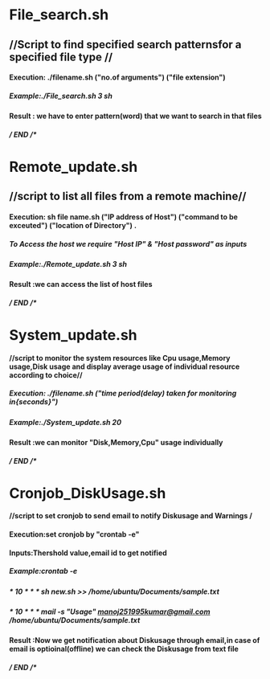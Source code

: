 # File_search.sh
## //Script to find specified search patternsfor a specified file type //
#### Execution:  ./filename.sh ("no.of arguments") ("file extension")
##### Example:./File_search.sh 3 sh

#### Result   :  we have to enter pattern(word) that we want to search in that files 

##### ***********************/ END /************************


# Remote_update.sh
## //script to list all files from a remote machine//
#### Execution: sh file name.sh ("IP address of Host") ("command to be exceuted") ("location of Directory") .
##### To Access the host we require "Host IP" & "Host password" as inputs
##### Example:./Remote_update.sh 3 sh

#### Result   :we can access the list of host files 

##### ***********************/ END /************************


# System_update.sh
#### //script to monitor the system resources like Cpu usage,Memory usage,Disk usage and display average usage of individual resource according to choice//
##### Execution: ./filename.sh ("time period(delay) taken for monitoring in{seconds}")
##### Example:./System_update.sh 20

#### Result   :we can monitor "Disk,Memory,Cpu" usage individually 

##### ***********************/ END /************************

# Cronjob_DiskUsage.sh
#### //script to set cronjob to send email to notify Diskusage and Warnings /
#### Execution:set cronjob by "crontab -e"
#### Inputs:Thershold value,email id to get notified
##### Example:crontab -e
##### * 10 * * * sh new.sh >> /home/ubuntu/Documents/sample.txt
##### * 10 * * * mail -s "Usage" manoj251995kumar@gmail.com /home/ubuntu/Documents/sample.txt

#### Result   :Now we get notification about Diskusage through email,in case of email is optioinal(offline) we can check the Diskusage from text file

##### ***********************/ END /************************
